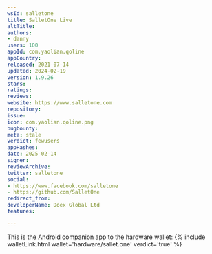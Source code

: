```yaml
---
wsId: salletone
title: SalletOne Live
altTitle: 
authors:
- danny
users: 100
appId: com.yaolian.qoline
appCountry: 
released: 2021-07-14
updated: 2024-02-19
version: 1.9.26
stars: 
ratings: 
reviews: 
website: https://www.salletone.com
repository: 
issue: 
icon: com.yaolian.qoline.png
bugbounty: 
meta: stale
verdict: fewusers
appHashes: 
date: 2025-02-14
signer: 
reviewArchive: 
twitter: salletone
social:
- https://www.facebook.com/salletone
- https://github.com/SalletOne
redirect_from: 
developerName: Doex Global Ltd
features: 

---
```


This is the Android companion app to the hardware wallet: 
{% include walletLink.html wallet='hardware/sallet.one' verdict='true' %}

